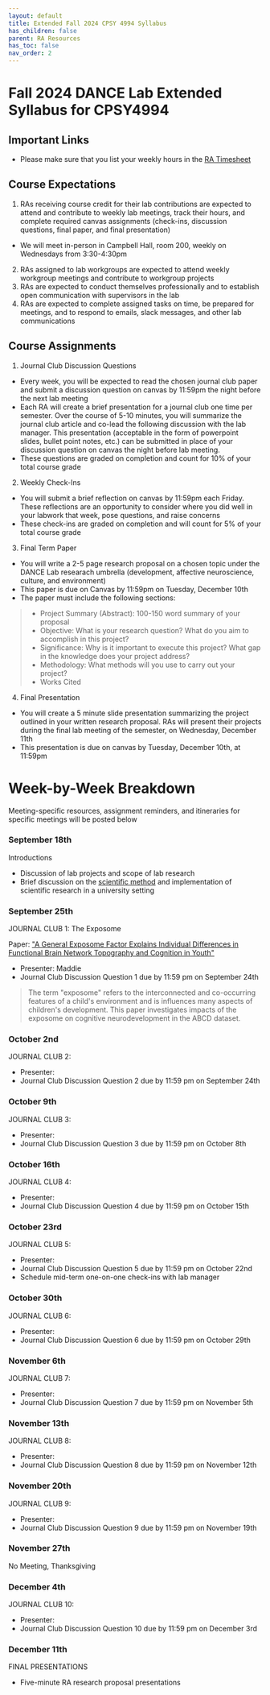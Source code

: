 ```yaml
---
layout: default
title: Extended Fall 2024 CPSY 4994 Syllabus
has_children: false
parent: RA Resources
has_toc: false
nav_order: 2
---
```



# Fall 2024 DANCE Lab Extended Syllabus for CPSY4994 

## Important Links
- Please make sure that you list your weekly hours in the [RA Timesheet](https://docs.google.com/spreadsheets/d/16mIrtJQdiewWKZ2JdLpFUUL4SfwtAuP_W-fBdB1aY3U/edit?usp=sharing)

## Course Expectations
1. RAs receiving course credit for their lab contributions are expected to attend and contribute to weekly lab meetings, track their hours, and complete required canvas assignments (check-ins, discussion questions, final paper, and final presentation)
- We will meet in-person in Campbell Hall, room 200, weekly on Wednesdays from 3:30-4:30pm
2. RAs assigned to lab workgroups are expected to attend weekly workgroup meetings and contribute to workgroup projects
3. RAs are expected to conduct themselves professionally and to establish open communication with supervisors in the lab
4. RAs are expected to complete assigned tasks on time, be prepared for meetings, and to respond to emails, slack messages, and other lab communications 

## Course Assignments
1. Journal Club Discussion Questions 
- Every week, you will be expected to read the chosen journal club paper and submit a discussion question on canvas by 11:59pm the night before the next lab meeting
- Each RA will create a brief presentation for a journal club one time per semester. Over the course of 5-10 minutes, you will summarize the journal club article and co-lead the following discussion with the lab manager. This presentation (acceptable in the form of powerpoint slides, bullet point notes, etc.) can be submitted in place of your discussion question on canvas the night before lab meeting. 
- These questions are graded on completion and count for 10% of your total course grade
2. Weekly Check-Ins
- You will submit a brief reflection on canvas by 11:59pm each Friday. These reflections are an opportunity to consider where you did well in your labwork that week, pose questions, and raise concerns
- These check-ins are graded on completion and will count for 5% of your total course grade
3. Final Term Paper
- You will write a 2-5 page research proposal on a chosen topic under the DANCE Lab researach umbrella (development, affective neuroscience, culture, and environment)
- This paper is due on Canvas by 11:59pm on Tuesday, December 10th
- The paper must include the following sections: 
> - Project Summary (Abstract): 100-150 word summary of your proposal
> - Objective: What is your research question? What do you aim to accomplish in this project?
> - Significance: Why is it important to execute this project? What gap in the knowledge does your project address?
> - Methodology: What methods will you use to carry out your project?
> - Works Cited
4. Final Presentation
- You will create a 5 minute slide presentation summarizing the project outlined in your written research proposal. RAs will present their projects during the final lab meeting of the semester, on Wednesday, December 11th
- This presentation is due on canvas by Tuesday, December 10th, at 11:59pm

# Week-by-Week Breakdown
Meeting-specific resources, assignment reminders, and itineraries for specific meetings will be posted below

### September 18th
Introductions
- Discussion of lab projects and scope of lab research
- Brief discussion on the [scientific method](https://plato.stanford.edu/entries/scientific-method/) and implementation of scientific research in a university setting

### September 25th
JOURNAL CLUB 1: The Exposome 

Paper:  ["A General Exposome Factor Explains Individual Differences in Functional Brain Network Topography and Cognition in Youth"](https://www.sciencedirect.com/science/article/pii/S1878929324000318)
- Presenter: Maddie
- Journal Club Discussion Question 1 due by 11:59 pm on September 24th

> The term "exposome" refers to the interconnected and co-occurring features of a child's environment and is influences many aspects of children's development. This paper investigates impacts of the exposome on cognitive neurodevelopment in the ABCD dataset. 

### October 2nd
JOURNAL CLUB 2:
- Presenter: 
- Journal Club Discussion Question 2 due by 11:59 pm on September 24th

### October 9th
JOURNAL CLUB 3:
- Presenter: 
- Journal Club Discussion Question 3 due by 11:59 pm on October 8th

### October 16th
JOURNAL CLUB 4:
- Presenter: 
- Journal Club Discussion Question 4 due by 11:59 pm on October 15th

### October 23rd
JOURNAL CLUB 5:
- Presenter: 
- Journal Club Discussion Question 5 due by 11:59 pm on October 22nd
- Schedule mid-term one-on-one check-ins with lab manager

### October 30th
JOURNAL CLUB 6:
- Presenter: 
- Journal Club Discussion Question 6 due by 11:59 pm on October 29th

### November 6th
JOURNAL CLUB 7:
- Presenter: 
- Journal Club Discussion Question 7 due by 11:59 pm on November 5th

### November 13th
JOURNAL CLUB 8:
- Presenter: 
- Journal Club Discussion Question 8 due by 11:59 pm on November 12th

### November 20th
JOURNAL CLUB 9:
- Presenter: 
- Journal Club Discussion Question 9 due by 11:59 pm on November 19th

### November 27th
No Meeting, Thanksgiving

### December 4th
JOURNAL CLUB 10:
- Presenter: 
- Journal Club Discussion Question 10 due by 11:59 pm on December 3rd

### December 11th
FINAL PRESENTATIONS
- Five-minute RA research proposal presentations 